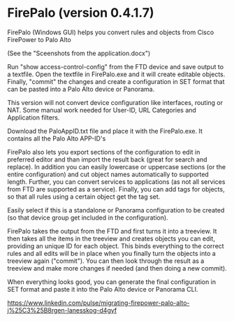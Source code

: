# FirePalo (version 0.4.1.7)
FirePalo (Windows GUI) helps you convert rules and objects from Cisco FirePower to Palo Alto

(See the "Sceenshots from the application.docx")

Run "show access-control-config" from the FTD device and save output to a textfile.
Open the textfile in FirePalo.exe and it will create editable objects.
Finally, "commit" the changes and create a configuration in SET format that can be pasted into a Palo Alto device or Panorama.

This version will not convert device configuration like interfaces, routing or NAT.
Some manual work needed for User-ID, URL Categories and Application filters.

Download the PaloAppID.txt file and place it with the FirePalo.exe. It contains all the Palo Alto APP-ID's

FirePalo also lets you export sections of the configuration to edit in preferred editor and than import the result back (great for search and replace).
In addition you can easily lowercase or uppercase sections (or the entire configuration) and cut object names automatically to supported length.
Further, you can convert services to applications (as not all services from FTD are supported as a service).
Finally, you can add tags for objects, so that all rules using a certain object get the tag set.

Easily select if this is a standalone or Panorama configuration to be created (so that device group get included in the configuration).

FirePalo takes the output from the FTD and first turns it into a treeview. It then takes all the items in the treeview and creates objects you can edit, providing an unique ID for each object.
This binds everything to the correct rules and all edits will be in place when you finally turn the objects into a treeview again ("commit").
You can then look through the result as a treeview and make more changes if needed (and then doing a new commit).

When everything looks good, you can generate the final configuration in SET format and paste it into the Palo Alto device or Panorama CLI.

https://www.linkedin.com/pulse/migrating-firepower-palo-alto-j%25C3%25B8rgen-lanesskog-d4gyf
